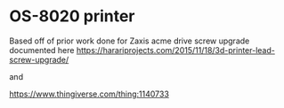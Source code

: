 # OS-8020 printer
Based off of prior work done for Zaxis acme drive screw upgrade documented here
https://harariprojects.com/2015/11/18/3d-printer-lead-screw-upgrade/

and

https://www.thingiverse.com/thing:1140733
